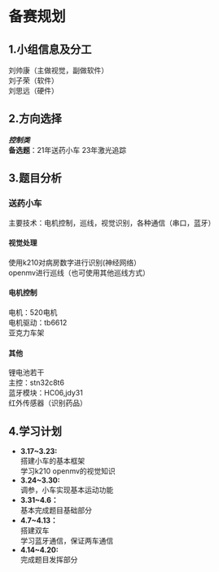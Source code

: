# 备赛规划
## 1.小组信息及分工
刘帅康（主做视觉，副做软件）  
刘子荣（软件）  
刘思远（硬件）  
## 2.方向选择
___控制类___  
__备选题__：21年送药小车 23年激光追踪  
## 3.题目分析
### 送药小车
主要技术：电机控制，巡线，视觉识别，各种通信（串口，蓝牙）
#### 视觉处理
使用k210对病房数字进行识别(神经网络）  
openmv进行巡线（也可使用其他巡线方式）
#### 电机控制
电机：520电机  
电机驱动：tb6612  
亚克力车架  
#### 其他
锂电池若干  
主控：stn32c8t6  
蓝牙模块：HC06,jdy31  
红外传感器（识别药品）
## 4.学习计划
+ __3.17~3.23:__<br/> 搭建小车的基本框架<br/>学习k210 openmv的视觉知识
+ __3.24~3.30:__<br/> 调参，小车实现基本运动功能
+ __3.31~4.6：__<br/> 基本完成题目基础部分
+ __4.7~4.13：__<br/> 搭建双车<br/> 学习蓝牙通信，保证两车通信
+ __4.14~4.20:__<br/> 完成题目发挥部分

  

